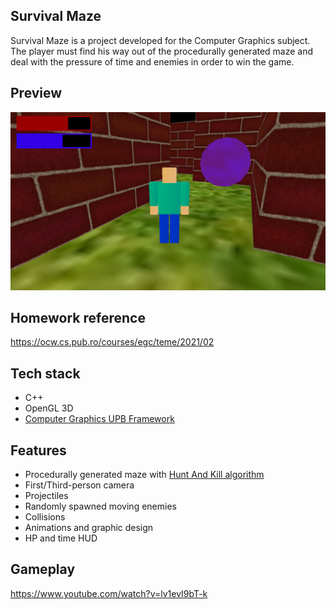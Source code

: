 ## Survival Maze ##

Survival Maze is a project developed for the Computer Graphics subject. The player must find his way out of the procedurally generated maze and deal with the pressure of time and enemies in order to win the game.

## Preview ##
[![SurvivalMaze](preview.png)](https://www.youtube.com/watch?v=lv1evI9bT-k "Survival Maze")

## Homework reference ##
https://ocw.cs.pub.ro/courses/egc/teme/2021/02

## Tech stack ##
 * C++
 * OpenGL 3D
 * [Computer Graphics UPB Framework](https://github.com/UPB-Graphics/gfx-framework)

## Features ##

 * Procedurally generated maze with [Hunt And Kill algorithm](https://github.com/john-science/mazelib/blob/master/docs/MAZE_GEN_ALGOS.md#:~:text=the%20final%20maze.-,Hunt%2Dand%2DKill,-Click%20to%20see)
 * First/Third-person camera
 * Projectiles
 * Randomly spawned moving enemies
 * Collisions 
 * Animations and graphic design
 * HP and time HUD

## Gameplay ##
https://www.youtube.com/watch?v=lv1evI9bT-k
